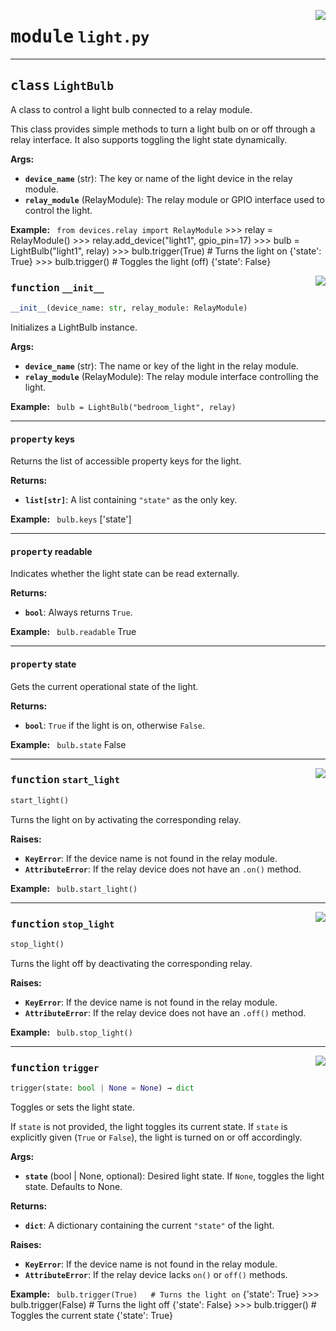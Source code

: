 <!-- markdownlint-disable -->

<a href="../../devices/instrument/light.py#L0"><img align="right" style="float:right;" src="https://img.shields.io/badge/-source-cccccc?style=flat-square"></a>

# <kbd>module</kbd> `light.py`






---

## <kbd>class</kbd> `LightBulb`
A class to control a light bulb connected to a relay module. 

This class provides simple methods to turn a light bulb on or off through a relay interface. It also supports toggling the light state dynamically. 



**Args:**
 
 - <b>`device_name`</b> (str):  The key or name of the light device in the relay module. 
 - <b>`relay_module`</b> (RelayModule):  The relay module or GPIO interface used to control the light. 



**Example:**
 ``` from devices.relay import RelayModule```
    >>> relay = RelayModule()
    >>> relay.add_device("light1", gpio_pin=17)
    >>> bulb = LightBulb("light1", relay)
    >>> bulb.trigger(True)   # Turns the light on
    {'state': True}
    >>> bulb.trigger()       # Toggles the light (off)
    {'state': False}


<a href="../../devices/instrument/light.py#L24"><img align="right" style="float:right;" src="https://img.shields.io/badge/-source-cccccc?style=flat-square"></a>

### <kbd>function</kbd> `__init__`

```python
__init__(device_name: str, relay_module: RelayModule)
```

Initializes a LightBulb instance. 



**Args:**
 
 - <b>`device_name`</b> (str):  The name or key of the light in the relay module. 
 - <b>`relay_module`</b> (RelayModule):  The relay module interface controlling the light. 



**Example:**
 ``` bulb = LightBulb("bedroom_light", relay)```



---

#### <kbd>property</kbd> keys

Returns the list of accessible property keys for the light. 



**Returns:**
 
 - <b>`list[str]`</b>:  A list containing `"state"` as the only key. 



**Example:**
 ``` bulb.keys```
    ['state']


---

#### <kbd>property</kbd> readable

Indicates whether the light state can be read externally. 



**Returns:**
 
 - <b>`bool`</b>:  Always returns `True`. 



**Example:**
 ``` bulb.readable```
    True


---

#### <kbd>property</kbd> state

Gets the current operational state of the light. 



**Returns:**
 
 - <b>`bool`</b>:  `True` if the light is on, otherwise `False`. 



**Example:**
 ``` bulb.state```
    False




---

<a href="../../devices/instrument/light.py#L38"><img align="right" style="float:right;" src="https://img.shields.io/badge/-source-cccccc?style=flat-square"></a>

### <kbd>function</kbd> `start_light`

```python
start_light()
```

Turns the light on by activating the corresponding relay. 



**Raises:**
 
 - <b>`KeyError`</b>:  If the device name is not found in the relay module. 
 - <b>`AttributeError`</b>:  If the relay device does not have an `.on()` method. 



**Example:**
 ``` bulb.start_light()```


---

<a href="../../devices/instrument/light.py#L50"><img align="right" style="float:right;" src="https://img.shields.io/badge/-source-cccccc?style=flat-square"></a>

### <kbd>function</kbd> `stop_light`

```python
stop_light()
```

Turns the light off by deactivating the corresponding relay. 



**Raises:**
 
 - <b>`KeyError`</b>:  If the device name is not found in the relay module. 
 - <b>`AttributeError`</b>:  If the relay device does not have an `.off()` method. 



**Example:**
 ``` bulb.stop_light()```


---

<a href="../../devices/instrument/light.py#L75"><img align="right" style="float:right;" src="https://img.shields.io/badge/-source-cccccc?style=flat-square"></a>

### <kbd>function</kbd> `trigger`

```python
trigger(state: bool | None = None) → dict
```

Toggles or sets the light state. 

If `state` is not provided, the light toggles its current state. If `state` is explicitly given (`True` or `False`), the light is turned on or off accordingly. 



**Args:**
 
 - <b>`state`</b> (bool | None, optional):  Desired light state. If `None`, toggles the light state. Defaults to None. 



**Returns:**
 
 - <b>`dict`</b>:  A dictionary containing the current `"state"` of the light. 



**Raises:**
 
 - <b>`KeyError`</b>:  If the device name is not found in the relay module. 
 - <b>`AttributeError`</b>:  If the relay device lacks `on()` or `off()` methods. 



**Example:**
 ``` bulb.trigger(True)   # Turns the light on```
    {'state': True}
    >>> bulb.trigger(False)  # Turns the light off
    {'state': False}
    >>> bulb.trigger()       # Toggles the current state
    {'state': True}



